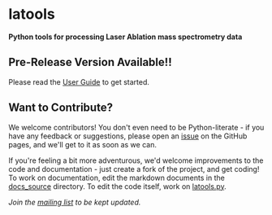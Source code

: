 # latools
**Python tools for processing Laser Ablation mass spectrometry data**

## Pre-Release Version Available!!
Please read the [User Guide](http://oscarbranson.github.io/latools) to get started. 

## Want to Contribute?
We welcome contributors! You don't even need to be Python-literate - if you have any feedback or suggestions, please open an [issue](https://github.com/oscarbranson/latools/issues) on the GitHub pages, and we'll get to it as soon as we can.

If you're feeling a bit more adventurous, we'd welcome improvements to the code and documentation - just create a fork of the project, and get coding! To work on documentation, edit the markdown documents in the [docs_source](https://github.com/oscarbranson/latools/tree/master/docs_source) directory. To edit the code itself, work on [latools.py](https://github.com/oscarbranson/latools/blob/master/latools/latools.py).

*Join the [mailing list](https://groups.google.com/forum/#!forum/latools) to be kept updated.*